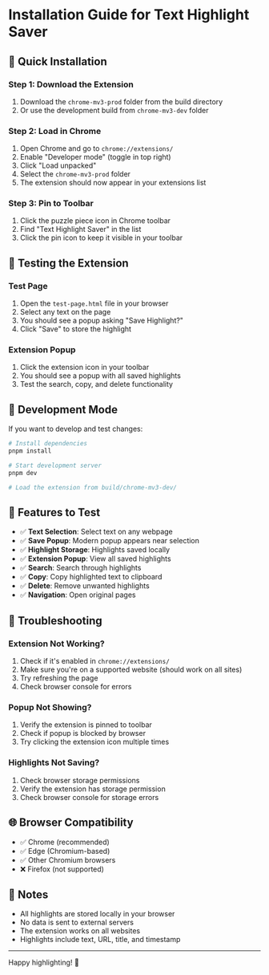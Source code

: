 # Installation Guide for Text Highlight Saver

## 🚀 Quick Installation

### Step 1: Download the Extension

1. Download the `chrome-mv3-prod` folder from the build directory
2. Or use the development build from `chrome-mv3-dev` folder

### Step 2: Load in Chrome

1. Open Chrome and go to `chrome://extensions/`
2. Enable "Developer mode" (toggle in top right)
3. Click "Load unpacked"
4. Select the `chrome-mv3-prod` folder
5. The extension should now appear in your extensions list

### Step 3: Pin to Toolbar

1. Click the puzzle piece icon in Chrome toolbar
2. Find "Text Highlight Saver" in the list
3. Click the pin icon to keep it visible in your toolbar

## 🧪 Testing the Extension

### Test Page

1. Open the `test-page.html` file in your browser
2. Select any text on the page
3. You should see a popup asking "Save Highlight?"
4. Click "Save" to store the highlight

### Extension Popup

1. Click the extension icon in your toolbar
2. You should see a popup with all saved highlights
3. Test the search, copy, and delete functionality

## 🔧 Development Mode

If you want to develop and test changes:

```bash
# Install dependencies
pnpm install

# Start development server
pnpm dev

# Load the extension from build/chrome-mv3-dev/
```

## 📱 Features to Test

- ✅ **Text Selection**: Select text on any webpage
- ✅ **Save Popup**: Modern popup appears near selection
- ✅ **Highlight Storage**: Highlights saved locally
- ✅ **Extension Popup**: View all saved highlights
- ✅ **Search**: Search through highlights
- ✅ **Copy**: Copy highlighted text to clipboard
- ✅ **Delete**: Remove unwanted highlights
- ✅ **Navigation**: Open original pages

## 🐛 Troubleshooting

### Extension Not Working?

1. Check if it's enabled in `chrome://extensions/`
2. Make sure you're on a supported website (should work on all sites)
3. Try refreshing the page
4. Check browser console for errors

### Popup Not Showing?

1. Verify the extension is pinned to toolbar
2. Check if popup is blocked by browser
3. Try clicking the extension icon multiple times

### Highlights Not Saving?

1. Check browser storage permissions
2. Verify the extension has storage permission
3. Check browser console for storage errors

## 🌐 Browser Compatibility

- ✅ Chrome (recommended)
- ✅ Edge (Chromium-based)
- ✅ Other Chromium browsers
- ❌ Firefox (not supported)

## 📝 Notes

- All highlights are stored locally in your browser
- No data is sent to external servers
- The extension works on all websites
- Highlights include text, URL, title, and timestamp

---

Happy highlighting! 🎉
